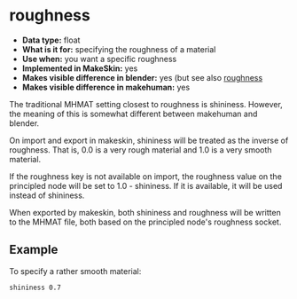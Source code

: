 # roughness

* __Data type:__ float
* __What is it for:__ specifying the roughness of a material
* __Use when:__ you want a specific roughness
* __Implemented in MakeSkin:__ yes
* __Makes visible difference in blender:__ yes (but see also [roughness](roughness.md)
* __Makes visible difference in makehuman:__ yes

The traditional MHMAT setting closest to roughness is shininess. However, the meaning of 
this is somewhat different between makehuman and blender. 

On import and export in makeskin, shininess will be treated as the inverse of roughness. 
That is, 0.0 is a very rough material and 1.0 is a very smooth material. 

If the roughness key is not available on import, the roughness value on the principled node
will be set to 1.0 - shininess. If it is available, it will be used instead of shininess.

When exported by makeskin, both shininess and roughness will be written to the MHMAT file,
both based on the principled node's roughness socket.

## Example

To specify a rather smooth material: 

    shininess 0.7


